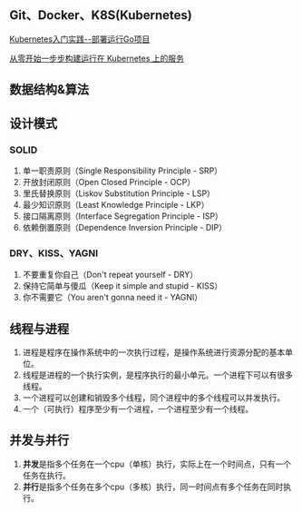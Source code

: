 ## Git、Docker、K8S(Kubernetes)

[Kubernetes入门实践--部署运行Go项目](https://studygolang.com/articles/29631?fr=sidebar)

[从零开始一步步构建运行在 Kubernetes 上的服务](https://studygolang.com/articles/12156)



## 数据结构&算法





## 设计模式

### SOLID

1. 单一职责原则（Single Responsibility Principle - SRP）
2. 开放封闭原则（Open Closed Principle - OCP）
3. 里氏替换原则（Liskov Substitution Principle - LSP）
4. 最少知识原则（Least Knowledge Principle - LKP）
5. 接口隔离原则（Interface Segregation Principle - ISP）
6. 依赖倒置原则（Dependence Inversion Principle - DIP）

###  DRY、KISS、YAGNI 

1. 不要重复你自己（Don't repeat yourself - DRY）
2.  保持它简单与傻瓜（Keep it simple and stupid - KISS）
3. 你不需要它（You aren't gonna need it - YAGNI）



## 线程与进程

1. 进程是程序在操作系统中的一次执行过程，是操作系统进行资源分配的基本单位。
2. 线程是进程的一个执行实例，是程序执行的最小单元。一个进程下可以有很多线程。
3. 一个进程可以创建和销毁多个线程，同个进程中的多个线程可以并发执行。
4. 一个（可执行）程序至少有一个进程，一个进程至少有一个线程。



## 并发与并行

1. **并发**是指多个任务在一个cpu（单核）执行，实际上在一个时间点，只有一个任务在执行。
2. **并行**是指多个任务在多个cpu（多核）执行，同一时间点有多个任务在同时执行。

